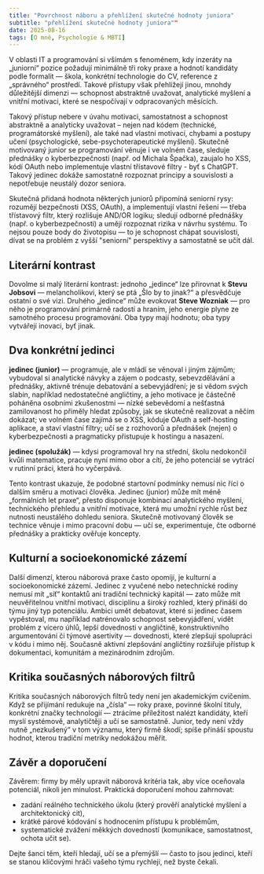 ```yaml
---
title: "Povrchnost náboru a přehlížení skutečné hodnoty juniora"
subtitle: "přehlížení skutečné hodnoty juniora""
date: 2025-08-16
tags: [O mně, Psychologie & MBTI]
---
```


V oblasti IT a programování si všímám s fenoménem, kdy inzeráty na „juniorní“ pozice požadují minimálně tři roky praxe a hodnotí kandidáty podle formalit — škola, konkrétní technologie do CV, reference z „správného“ prostředí. Takové přístupy však přehlížejí jinou, mnohdy důležitější dimenzi — schopnost abstraktně uvažovat, analytické myšlení a vnitřní motivaci, které se nespočívají v odpracovaných měsících.

Takový přístup nebere v úvahu motivaci, samostatnost a schopnost abstraktně a analyticky uvažovat – nejen nad kódem (technické, programátorské myšlení), ale také nad vlastní motivací, chybami a postupy učení (psychologické, sebe-psychoterapeutické myšlení). Skutečně motivovaný junior se programování věnuje i ve volném čase, sleduje přednášky o kyberbezpečnosti (např. od Michala Špačka), zaujalo ho XSS, kódí OAuth nebo implementuje vlastní třístavové filtry - byť s ChatGPT. Takový jedinec dokáže samostatně rozpoznat principy a souvislosti a nepotřebuje neustálý dozor seniora.

Skutečná přidaná hodnota některých juniorů připomíná seniorní rysy: rozumějí bezpečnosti (XSS, OAuth), a implementují vlastní řešení — třeba třístavový filtr, který rozlišuje AND/OR logiku; sledují odborné přednášky (např. o kyberbezpečnosti) a umějí rozpoznat rizika v návrhu systému. To nejsou pouze body do životopisu — to je schopnost chápat souvislosti, dívat se na problém z vyšší "seniorní" perspektivy a samostatně se učit dál.

## Literární kontrast

Dovolme si malý literární kontrast: jednoho „jedince“ lze přirovnat k **Stevu Jobsovi** — melancholikovi, který se ptá „Šlo by to jinak?“ a přesvědčuje ostatní o své vizi. Druhého „jedince“ může evokovat **Steve Wozniak** — pro něho je programování primárně radostí a hraním, jeho energie plyne ze samotného procesu programování. Oba typy mají hodnotu; oba typy vytvářejí inovaci, byť jinak.

## Dva konkrétní jedinci

**jedinec (junior)** — programuje, ale v mládí se věnoval i jiným zájmům; vybudoval si analytické návyky a zájem o podcasty, sebevzdělávání a přednášky, aktivně trénuje debatování a sebevyjádření; je si vědom svých slabin, například nedostatečné angličtiny, a jeho motivace je částečně poháněna osobními zkušenostmi — nízké sebevědomí a nešťastná zamilovanost ho přiměly hledat způsoby, jak se skutečně realizovat a něčím dokázat; ve volném čase zajímá se o XSS, kóduje OAuth a self-hosting aplikace, a staví vlastní filtry; učí se z rozhovorů a přednášek (nejen) o kyberbezpečnosti a pragmaticky přistupuje k hostingu a nasazení.

**jedinec (spolužák)** — kdysi programoval hry na střední, školu nedokončil kvůli matematice, pracuje nyní mimo obor a cítí, že jeho potenciál se vytrácí v rutinní práci, která ho vyčerpává.

Tento kontrast ukazuje, že podobné startovní podmínky nemusí nic říci o dalším směru a motivaci člověka. Jedinec (junior) může mít méně „formálních let praxe“, přesto disponuje kombinací analytického myšlení, technického přehledu a vnitřní motivace, která mu umožní rychle růst bez nutnosti neustálého dohledu seniora. Skutečně motivovaný člověk se technice věnuje i mimo pracovní dobu — učí se, experimentuje, čte odborné přednášky a prakticky ověřuje koncepty.

## Kulturní a socioekonomické zázemí

Další dimenzí, kterou náborová praxe často opomíjí, je kulturní a socioekonomické zázemí. Jedinec z vyučené nebo netechnické rodiny nemusí mít „síť“ kontaktů ani tradiční technický kapitál — zato může mít neuvěřitelnou vnitřní motivaci, disciplínu a široký rozhled, který přináší do týmu jiný typ potenciálu. Ambici umět debatovat, které si jedinec časem vypěstoval, mu například natrénovalo schopnost sebevyjádření, vidět problém z vícero úhlů, lepší dovednosti v angličtině, konstruktivního argumentování či týmové asertivity — dovednosti, které zlepšují spolupráci v kódu i mimo něj. Současně aktivní zlepšování angličtiny rozšiřuje přístup k dokumentaci, komunitám a mezinárodním zdrojům.

## Kritika současných náborových filtrů

Kritika současných náborových filtrů tedy není jen akademickým cvičením. Když se přijímání redukuje na „čísla“ — roky praxe, povinné školní tituly, konkrétní značky technologií — ztrácíme příležitost nalézt kandidáty, kteří myslí systémově, analytičtěji a učí se samostatně. Junior, tedy není vždy nutně „nezkušený“ v tom významu, který firmě škodí; spíše přináší spoustu hodnot, kterou tradiční metriky nedokážou měřit.

## Závěr a doporučení

Závěrem: firmy by měly upravit náborová kritéria tak, aby více oceňovala potenciál, nikoli jen minulost. Praktická doporučení mohou zahrnovat:  
- zadání reálného technického úkolu (který prověří analytické myšlení a architektonický cit),  
- krátké párové kódování s hodnocením přístupu k problémům,  
- systematické zvážení měkkých dovedností (komunikace, samostatnost, ochota učit se).  

Dejte šanci těm, kteří hledají, učí se a přemýšlí — často to jsou jedinci, kteří se stanou klíčovými hráči vašeho týmu rychleji, než byste čekali.
